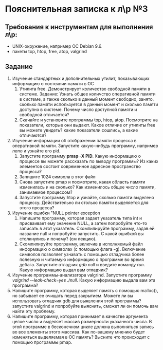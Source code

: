 # Пояснительная записка к л\р №3

## Требования к инструментам для выполнения л\р:
* UNIX-окружение, например ОС Debian 9.6.
* пакеты top, htop, free, atop, valgrind

## Задание


1. Изучение стандартных и дополнительных утилит, показывающих информацию о состоянии памяти в ОС
    1. Утилита free. Демонстрирует количество свободной памяти в системе. Задание: Узнать общее количство оперативной памяти в системе, а также сколько в данный момент свободно, занято, сколько памяти используется в данный момент и сколько памяти доступно в системе. Почему число доступной памяти и свободной отличается?
    2. Скачайте и установите программы top, htop, atop. Посмотрите на показатели, которые они выдают. Какое отличие от утилиты free вы можете увидеть? какие показатели сошлись, а какие отличаются?
2. Изучение информации об отображении памяти процесса в оперативной памяти. Запустите какую-нибудь программу, например *nano* и узнайте его pid.
    1. Запустите программу **pmap -X PID**. Какую информацию о процессе вы можете рассказать по выводу программы? Из каких элементов состоит современное адресное пространство процесса?
    2. Запишите 1024 символа в этот файл
    3. Снова запустите pmap и посмотрите, какая область памяти изменилась и на сколько? Как изменилось общее число памяти, занимаемое процессом?
    4. Запустите программу htop и узнайте, сколько памяти выделено процессу. Действительно ли столько памяти выделяется для этого процесса?
3. Изучение ошибки "NULL pointer exception
    1. Напишите программу, которая задает указатель типа int и присваивает ему значение NULL, а затем попробуйте что-то записать в этот указатель. Скомпилируйте программу, задав ей название null и попробуйте запустить. С какой ошибкой вы столкнулись и почему? (см лекцию).
    2. Скомпилируйте программу, включив в исполняемый файл информацию о символах (с помощью флага -g). Включение символов позволяет узнавать с помощью отладчика более полезную и читаемую информацию о программе во время дебага. Запустите отладчик *gdb null* и введите команду *run*. Какую информацию выдал вам отладчик?
4. Изучение программы-анализатора valgrind. Запустите программу *valgrind --leak-check=yes ./null*. Какую информацию выдала вам эта программа?
5. Напишите программу, которая выделяет память с помощью malloc(), но забывает ее очищать перед закрытием. Можете ли вы использовать отладчик gdb для выявления этой программы? запустите valgrind и попробуйте выяснить, сможет ли он помочь вам найти эту проблему.
6. Напишите программу, которая принимает в качестве аргумента целое число и выделяет массив размерности указанного числа. В этой программе в бесконечном цикле должна выполняться запись во все элементы этого массива. Как по-вашему мнению будет изменяться выделяемая в ОС память? Высните что происходит с помощью программы pmap.
